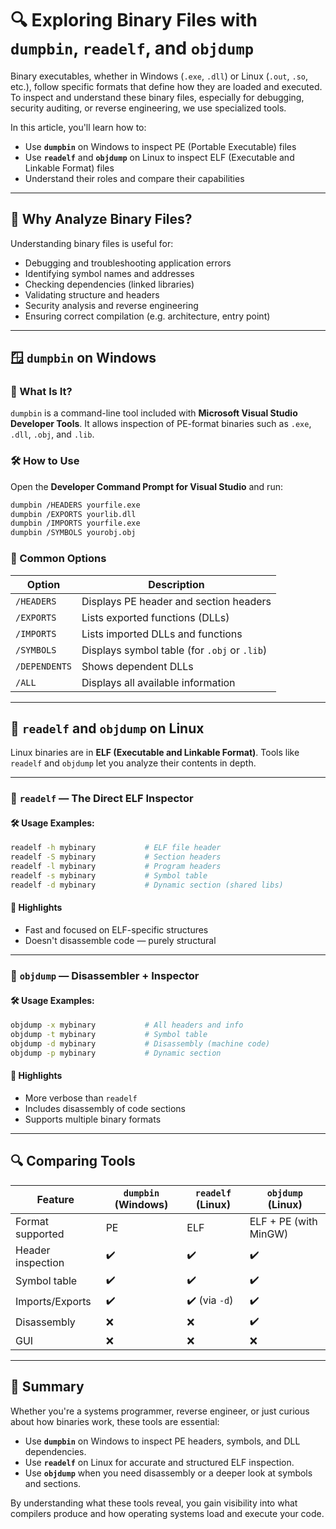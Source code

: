 
# 🔍 Exploring Binary Files with `dumpbin`, `readelf`, and `objdump`

Binary executables, whether in Windows (`.exe`, `.dll`) or Linux (`.out`, `.so`, etc.), follow specific formats that define how they are loaded and executed. To inspect and understand these binary files, especially for debugging, security auditing, or reverse engineering, we use specialized tools.

In this article, you'll learn how to:
- Use **`dumpbin`** on Windows to inspect PE (Portable Executable) files
- Use **`readelf`** and **`objdump`** on Linux to inspect ELF (Executable and Linkable Format) files
- Understand their roles and compare their capabilities

---

## 📌 Why Analyze Binary Files?

Understanding binary files is useful for:
- Debugging and troubleshooting application errors
- Identifying symbol names and addresses
- Checking dependencies (linked libraries)
- Validating structure and headers
- Security analysis and reverse engineering
- Ensuring correct compilation (e.g. architecture, entry point)

---

## 🪟 `dumpbin` on Windows

### 📘 What Is It?
`dumpbin` is a command-line tool included with **Microsoft Visual Studio Developer Tools**. It allows inspection of PE-format binaries such as `.exe`, `.dll`, `.obj`, and `.lib`.

### 🛠️ How to Use

Open the **Developer Command Prompt for Visual Studio** and run:

```bash
dumpbin /HEADERS yourfile.exe
dumpbin /EXPORTS yourlib.dll
dumpbin /IMPORTS yourfile.exe
dumpbin /SYMBOLS yourobj.obj
```

### 🔧 Common Options

| Option         | Description                            |
|----------------|----------------------------------------|
| `/HEADERS`     | Displays PE header and section headers |
| `/EXPORTS`     | Lists exported functions (DLLs)        |
| `/IMPORTS`     | Lists imported DLLs and functions      |
| `/SYMBOLS`     | Displays symbol table (for `.obj` or `.lib`) |
| `/DEPENDENTS`  | Shows dependent DLLs                   |
| `/ALL`         | Displays all available information     |

---

## 🐧 `readelf` and `objdump` on Linux

Linux binaries are in **ELF (Executable and Linkable Format)**. Tools like `readelf` and `objdump` let you analyze their contents in depth.

---

### 📘 `readelf` — The Direct ELF Inspector

#### 🛠️ Usage Examples:

```bash
readelf -h mybinary           # ELF file header
readelf -S mybinary           # Section headers
readelf -l mybinary           # Program headers
readelf -s mybinary           # Symbol table
readelf -d mybinary           # Dynamic section (shared libs)
```

#### 📌 Highlights
- Fast and focused on ELF-specific structures
- Doesn't disassemble code — purely structural

---

### 📘 `objdump` — Disassembler + Inspector

#### 🛠️ Usage Examples:

```bash
objdump -x mybinary           # All headers and info
objdump -t mybinary           # Symbol table
objdump -d mybinary           # Disassembly (machine code)
objdump -p mybinary           # Dynamic section
```

#### 📌 Highlights
- More verbose than `readelf`
- Includes disassembly of code sections
- Supports multiple binary formats

---

## 🔍 Comparing Tools

| Feature                | `dumpbin` (Windows) | `readelf` (Linux) | `objdump` (Linux) |
|------------------------|---------------------|-------------------|-------------------|
| Format supported       | PE                  | ELF               | ELF + PE (with MinGW) |
| Header inspection      | ✔️                  | ✔️                | ✔️                |
| Symbol table           | ✔️                  | ✔️                | ✔️                |
| Imports/Exports        | ✔️                  | ✔️ (via `-d`)     | ✔️                |
| Disassembly            | ❌                 | ❌                | ✔️                |
| GUI                    | ❌                 | ❌                | ❌                |

---

## 🧠 Summary

Whether you're a systems programmer, reverse engineer, or just curious about how binaries work, these tools are essential:

- Use **`dumpbin`** on Windows to inspect PE headers, symbols, and DLL dependencies.
- Use **`readelf`** on Linux for accurate and structured ELF inspection.
- Use **`objdump`** when you need disassembly or a deeper look at symbols and sections.

By understanding what these tools reveal, you gain visibility into what compilers produce and how operating systems load and execute your code.

